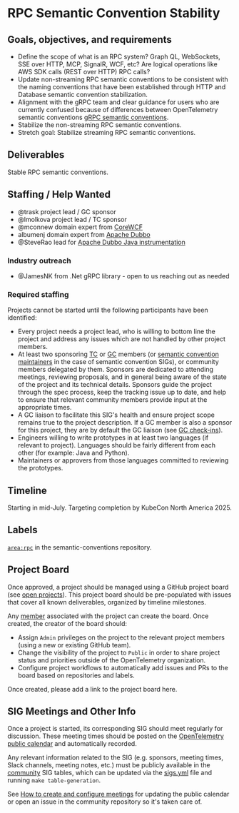 # RPC Semantic Convention Stability

## Goals, objectives, and requirements

- Define the scope of what is an RPC system? Graph QL, WebSockets, SSE over HTTP, MCP, SignalR, WCF, etc?
  Are logical operations like AWS SDK calls (REST over HTTP) RPC calls?
- Update non-streaming RPC semantic conventions to be consistent with the naming conventions that
  have been established through HTTP and Database semantic convention stabilization.
- Alignment with the gRPC team and clear guidance for users who are currently confused
  because of differences between OpenTelemetry semantic conventions
  [gRPC semantic conventions](https://github.com/grpc/proposal/blob/master/A66-otel-stats.md).
- Stabilize the non-streaming RPC semantic conventions.
- Stretch goal: Stabilize streaming RPC semantic conventions.

## Deliverables

Stable RPC semantic conventions.

## Staffing / Help Wanted

* @trask project lead / GC sponsor
* @lmolkova project lead / TC sponsor
* @mconnew domain expert from [CoreWCF](https://github.com/CoreWCF/CoreWCF)
* albumenj domain expert from [Apache Dubbo](https://github.com/apache/dubbo)
* @SteveRao lead for [Apache Dubbo Java instrumentation](https://github.com/open-telemetry/opentelemetry-java-instrumentation/tree/main/instrumentation/apache-dubbo-2.7)

### Industry outreach

- @JamesNK from .Net gRPC library - open to us reaching out as needed

### Required staffing

Projects cannot be started until the following participants have been identified:
* Every project needs a project lead, who is willing to bottom line the project and address any issues which are not handled by other project members.
* At least two sponsoring [TC](../community-members.md#technical-committee) or [GC](../community-members.md#governance-committee) members (or [semantic convention maintainers](https://github.com/orgs/open-telemetry/teams/specs-semconv-maintainers) in the case of semantic convention SIGs), or community members delegated by them. Sponsors are dedicated to attending meetings, reviewing proposals, and in general being aware of the state of the project and its technical details. Sponsors guide the project through the spec process, keep the tracking issue up to date, and help to ensure that relevant community members provide input at the appropriate times.
* A GC liaison to facilitate this SIG's health and ensure project scope remains true to the project description. If a GC member is also a sponsor for this project, they are by default the GC liaison (see [GC check-ins](../gc-check-ins.md)).
* Engineers willing to write prototypes in at least two languages (if relevant to project). Languages should be fairly different from each other (for example: Java and Python).
* Maintainers or approvers from those languages committed to reviewing the prototypes.

## Timeline

Starting in mid-July. Targeting completion by KubeCon North America 2025.

## Labels

[`area:rpc`](https://github.com/open-telemetry/semantic-conventions/issues?q=state%3Aopen%20label%3A%22area%3Arpc%22)
in the semantic-conventions repository.

## Project Board

Once approved, a project should be managed using a GitHub project board (see [open projects](https://github.com/orgs/open-telemetry/projects?query=is%3Aopen)). This project board should be pre-populated with issues that cover all known deliverables, organized by timeline milestones.

Any [member](../guides/contributor/membership.md) associated with the project can create the board. Once created, the creator of the board should:

- Assign `Admin` privileges on the project to the relevant project members (using a new or existing GitHub team).
- Change the visibility of the project to `Public` in order to share project status and priorities outside of the OpenTelemetry organization.
- Configure project workflows to automatically add issues and PRs to the board based on repositories and labels.

Once created, please add a link to the project board here.

## SIG Meetings and Other Info

Once a project is started, its corresponding SIG should meet regularly for discussion. These meeting times should be posted on the [OpenTelemetry public calendar](https://github.com/open-telemetry/community#calendar) and automatically recorded.

Any relevant information related to the SIG (e.g. sponsors, meeting times, Slack channels, meeting notes, etc.) must be publicly available in the [community](https://github.com/open-telemetry/community) SIG tables, which can be updated via the [sigs.yml](../sigs.yml) file and running `make table-generation`.

See [How to create and configure meetings](../docs/how-to-handle-public-calendar.md) for updating the public calendar or open an issue in the community repository so it's taken care of.
